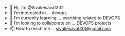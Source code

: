 - 👋 Hi, I’m @Sivakesava1202
- 👀 I’m interested in ... devops
- 🌱 I’m currently learning ... everthing related to DEVOPS
- 💞️ I’m looking to collaborate on ... DEVOPS projects
- 📫 How to reach me ... sivakesava033@gmail.com

<!---
Sivakesava1202/Sivakesava1202 is a ✨ special ✨ repository because its `README.md` (this file) appears on your GitHub profile.
You can click the Preview link to take a look at your changes.
--->
